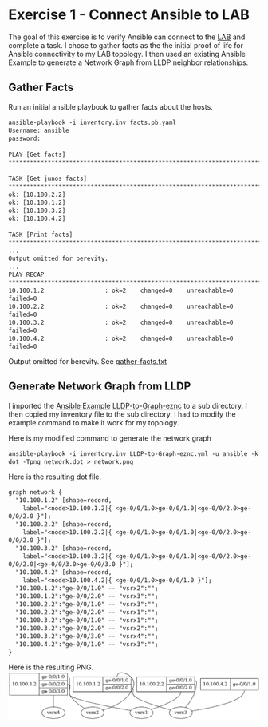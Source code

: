 # Exercise 1 - Connect Ansible to LAB
The goal of this exercise is to verify Ansible can connect to the [LAB](../LAB) and complete a task.  I chose to gather facts as the the initial proof of life for Ansible connectivity to my LAB topology.  I then used an existing Ansible Example to generate a Network Graph from LLDP neighbor relationships.

## Gather Facts
Run an initial ansible playbook to gather facts about the hosts.

```
ansible-playbook -i inventory.inv facts.pb.yaml
Username: ansible
password:

PLAY [Get facts] **************************************************************************************************************************************************************

TASK [Get junos facts] ********************************************************************************************************************************************************
ok: [10.100.2.2]
ok: [10.100.1.2]
ok: [10.100.3.2]
ok: [10.100.4.2]

TASK [Print facts] ************************************************************************************************************************************************************
...
Output omitted for berevity.  
...
PLAY RECAP ********************************************************************************************************************************************************************
10.100.1.2                 : ok=2    changed=0    unreachable=0    failed=0
10.100.2.2                 : ok=2    changed=0    unreachable=0    failed=0
10.100.3.2                 : ok=2    changed=0    unreachable=0    failed=0
10.100.4.2                 : ok=2    changed=0    unreachable=0    failed=0

```
Output omitted for berevity.  See [gather-facts.txt](gather-facts.txt)

## Generate Network Graph from LLDP
I imported the [Ansible Example](https://github.com/ipspace/ansible-examples) [LLDP-to-Graph-eznc](https://github.com/ipspace/ansible-examples/tree/master/LLDP-to-Graph-pyeznc) to a sub directory.  I then copied my inventory file to the sub directory.  I had to modify the example command to make it work for my topology. 

Here is my modified command to generate the network graph 
```
ansible-playbook -i inventory.inv LLDP-to-Graph-eznc.yml -u ansible -k
dot -Tpng network.dot > network.png
```
Here is the resulting dot file.
```
graph network {
  "10.100.1.2" [shape=record,
    label="<node>10.100.1.2|{ <ge-0/0/1.0>ge-0/0/1.0|<ge-0/0/2.0>ge-0/0/2.0 }"];
  "10.100.2.2" [shape=record,
    label="<node>10.100.2.2|{ <ge-0/0/1.0>ge-0/0/1.0|<ge-0/0/2.0>ge-0/0/2.0 }"];
  "10.100.3.2" [shape=record,
    label="<node>10.100.3.2|{ <ge-0/0/1.0>ge-0/0/1.0|<ge-0/0/2.0>ge-0/0/2.0|<ge-0/0/3.0>ge-0/0/3.0 }"];
  "10.100.4.2" [shape=record,
    label="<node>10.100.4.2|{ <ge-0/0/1.0>ge-0/0/1.0 }"];
  "10.100.1.2":"ge-0/0/1.0" -- "vsrx2":"";
  "10.100.1.2":"ge-0/0/2.0" -- "vsrx3":"";
  "10.100.2.2":"ge-0/0/1.0" -- "vsrx3":"";
  "10.100.2.2":"ge-0/0/2.0" -- "vsrx1":"";
  "10.100.3.2":"ge-0/0/1.0" -- "vsrx1":"";
  "10.100.3.2":"ge-0/0/2.0" -- "vsrx2":"";
  "10.100.3.2":"ge-0/0/3.0" -- "vsrx4":"";
  "10.100.4.2":"ge-0/0/1.0" -- "vsrx3":"";
}
```
Here is the resulting PNG.
![network.png](LLDP-to-Graph-pyeznc/network.png)
